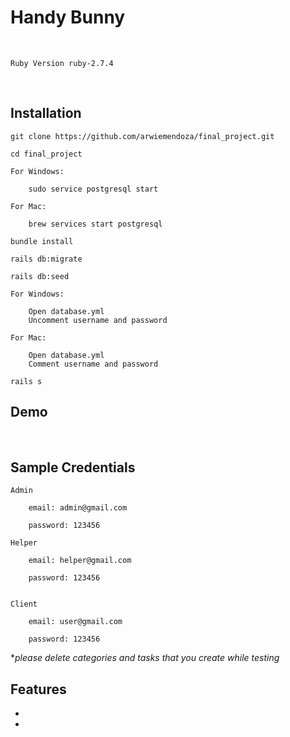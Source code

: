 # Handy Bunny

<br/>

    Ruby Version ruby-2.7.4

<br/>

## Installation

```
git clone https://github.com/arwiemendoza/final_project.git
```

```
cd final_project
```

```
For Windows:

    sudo service postgresql start
```

```
For Mac:

    brew services start postgresql
```

```
bundle install
```

```
rails db:migrate
```

```
rails db:seed
```

```
For Windows:

    Open database.yml
    Uncomment username and password
```

```
For Mac:

    Open database.yml
    Comment username and password
```

```
rails s
```

## Demo

<br/>

## Sample Credentials

    Admin

        email: admin@gmail.com

        password: 123456

    Helper

        email: helper@gmail.com

        password: 123456


    Client

        email: user@gmail.com

        password: 123456

\*_please delete categories and tasks that you create while testing_

## Features

-

-
